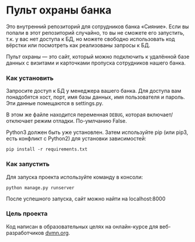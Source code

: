 # Пульт охраны банка
Это внутренний репозиторий для сотрудников банка «Сияние». Если вы попали в этот репозиторий случайно, то вы не сможете его запустить, т.к. у вас нет доступа к БД, но можете свободно использовать код вёрстки или посмотреть как реализованы запросы к БД.

Пульт охраны — это сайт, который можно подключить к удалённой базе данных с визитами и карточками пропуска сотрудников нашего банка.

### Как установить
Запросите доступ к БД у менеджера вашего банка. Для доступа вам понадобятся хост, порт, имя базы данных, имя пользователя и пароль.
Эти данные помещаются в settings.py.

В этом же файле находится переменная `DEBUG`, которая включает/отключает режим отладки. По-умлчанию False.

Python3 должен быть уже установлен. Затем используйте pip (или pip3, есть конфликт с Python2) для установки зависимостей:

```buildoutcfg
pip install -r requirements.txt
```

### Как запустить

Для запуска проекта используйте команду в консоли:
```buildoutcfg
python manage.py runserver
```
После успешного запуска, сайт можно найти на localhost:8000

### Цель проекта
Код написан в образовательных целях на онлайн-курсе для веб-разработчиков [dvmn.org](https://dvmn.org).
